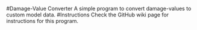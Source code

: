 #Damage-Value Converter
A simple program to convert damage-values to custom model data.
#Instructions
Check the GitHub wiki page for instructions for this program.